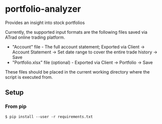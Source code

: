 # portfolio-analyzer
Provides an insight into stock portfolios

Currently, the supported input formats are the following files saved via ATrad online trading platform.
  * "Account" file - The full account statement; Exported via Client -> Account Statement -> Set date range to cover the entire trade history -> Save
  * "Portfolio.xlsx" file (optional) - Exported via Client -> Portfolio -> Save

These files should be placed in the current working directory where the script is executed from.



## Setup

### From pip

    $ pip install --user -r requirements.txt
